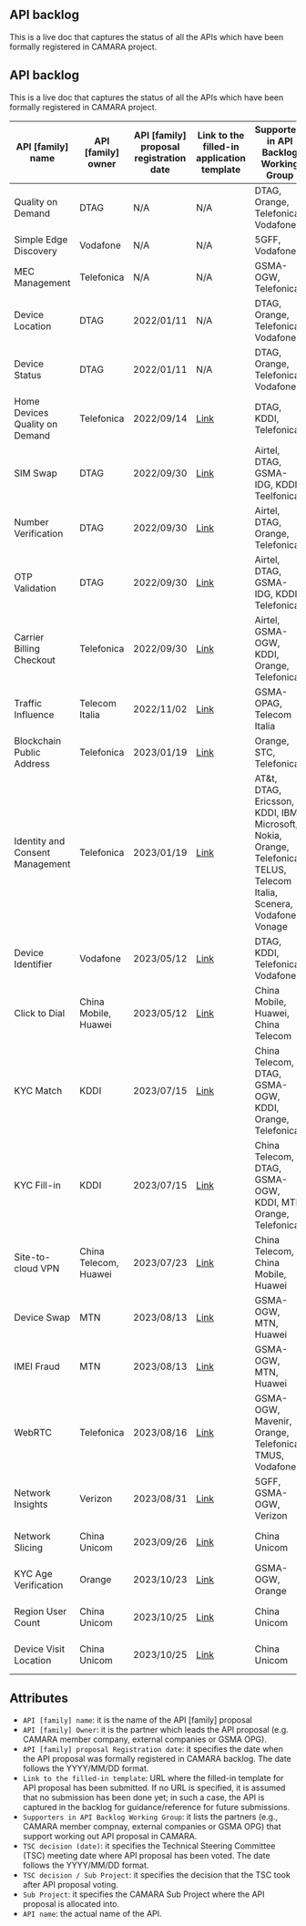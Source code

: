 
## API backlog

 This is a live doc that captures the status of all the APIs which have been formally registered in CAMARA project. 




## API backlog

 This is a live doc that captures the status of all the APIs which have been formally registered in CAMARA project. 

  | **API [family] name**  |  **API [family] owner** |  **API [family] proposal registration date**  | **Link to the filled-in application template**   |  **Supporters in API Backlog Working Group**  |  **TSC decision (date)** |  **Sub Project**  |  **API name**  
 | --- |  --- | --- | --- | --- | --- | --- | --- | 
 | Quality on Demand | DTAG | N/A | N/A | DTAG, Orange, Telefonica, Vodafone|  Approved (N/A) | [QualityOnDemand](https://github.com/camaraproject/QualityOnDemand) | qod | %%%%%%%%%%%%%%%%%%%%%%%%%%%%%%%%%%%%%%%%%%%%%%%%%%<!---Simple Edge Discovery --->
| Simple Edge Discovery | Vodafone | N/A | N/A  | 5GFF, Vodafone | Approved (N/A)  | [EdgeCloud/Discovery](https://github.com/camaraproject/EdgeCloud/tree/main/code/API_definitions/Discovery) | simple-edge-discovery | <!---MEC Management --->
| MEC Management | Telefonica | N/A | N/A  | GSMA-OGW, Telefonica | Approved (N/A) |[EdgeCloud/Discovery](https://github.com/camaraproject/EdgeCloud/tree/main/code/API_definitions/Discovery)  | mec-exposure-and-experience-management | %%%%%%%%%%%%%%%%%%%%%%%%%%%%%%%%%%%%%%%%%%%%%%%%%%<!---Device Location-->%%%%%%%%%%%%%%%%%%%%%
| Device Location | DTAG | 2022/01/11 | N/A | DTAG, Orange, Telefonica, Vodafone | Approved (2022/04/17) | [DeviceLocation](https://github.com/camaraproject/DeviceLocation) | location-verification | %%%%%%%%%%%%%%%%%%%%%%%%%%%%%%%%%%%%%%%%%%%%%%%%%%<!---Device Status-->%%%%%%%%%%%%%%%%%%%%%
| Device Status | DTAG | 2022/01/11 | N/A | DTAG, Orange, Telefonica, Vodafone | Approved (2022/04/17) |  [DeviceStatus](https://github.com/camaraproject/DeviceStatus) | device-status | %%%%%%%%%%%%%%%%%%%%%%%%%%%%%%%%%%%%%%%%%%%%%%%%%%<!---Home Devices Quality on Demand --->
| Home Devices Quality on Demand | Telefonica | 2022/09/14 | [Link](https://github.com/camaraproject/WorkingGroups/blob/main/APIBacklog/documentation/SupportingDocuments/API%20proposals/APIproposal_HomeDevicesQoD_Telefonica.md) | DTAG, KDDI, Telefonica |  Approved (2022/10/13) | [HomeDevicesQoD](https://github.com/camaraproject/HomeDevicesQoD) | home_devices_qod | %%%%%%%%%%%%<!---SIMSwap-->%%%%%%%%%%%%%%%%%%%%%
| SIM Swap | DTAG | 2022/09/30 | [Link](https://github.com/camaraproject/WorkingGroups/blob/main/APIBacklog/documentation/SupportingDocuments/API%20proposals/APIproposal_Sim%20Swap_DeustcheTelekom.md) | Airtel, DTAG, GSMA-IDG, KDDI, Teelfonica | Approved (2022/10/13) | [SIMSwap](https://github.com/camaraproject/SimSwap) | sim_swap | %%%%%%%%%%%%%%%%%%%%%%%%%%%%%%%%%%%%%%%%%%%%%%%%%%<!---Number Verification-->%%%%%%%%%%%%%%%%%%%%%
| Number Verification | DTAG| 2022/09/30 | [Link](https://github.com/camaraproject/WorkingGroups/blob/main/APIBacklog/documentation/SupportingDocuments/API%20proposals/APIproposal_%20NumberVerification_DeustcheTelekom.md) | Airtel, DTAG, Orange, Telefonica | Approved (2022/10/13) | [NumberVerification](https://github.com/camaraproject/NumberVerification) | number_verification | <!---OTPValidation-->%%%%%%%%%%%%%%%%%%%%%
| OTP Validation | DTAG| 2022/09/30 | [Link](https://github.com/camaraproject/WorkingGroups/blob/main/APIBacklog/documentation/SupportingDocuments/API%20proposals/APIproposal_NumberVerificationMS2FA_DeustcheTelekom.md) | Airtel, DTAG, GSMA-IDG, KDDI, Telefonica  | Approved (2022/10/13) | [OTPValidationAPI](https://github.com/camaraproject/OTPValidationAPI) | one-time-password-sms | [Link](https://github.com/camaraproject/OTPvalidationAPI/blob/main/documentation/API_documentation) | v0.5.0 | [YAML](https://github.com/camaraproject/OTPvalidationAPI/blob/main/code/API_definitions/one-time-password-sms.yaml) | N/A | N/A | N/A|N/A|%%%%%%%%%%%%%%%%<!---Carrier Billing CheckOut-->%%%%%%%%%%%%%%%%%%%%%
| Carrier Billing Checkout | Telefonica | 2022/09/30 | [Link](https://github.com/camaraproject/WorkingGroups/blob/main/APIBacklog/documentation/SupportingDocuments/API%20proposals/APIproposal_CarrierBillingCheckOut_Telefonica.md)| Airtel, GSMA-OGW, KDDI, Orange, Telefonica | Approved (2022/10/13) | [CarrierBillingCheckOut](https://github.com/camaraproject/CarrierBillingCheckOut)  | Carrier Billing Check Out| [Link](https://github.com/camaraproject/CarrierBillingCheckOut/blob/main/documentation/API_documentation) | v0.2.0 | [YAML](https://github.com/camaraproject/CarrierBillingCheckOut/blob/main/code/API_definitions/carrier_billing.yaml) | N/A| N/A | N/A|<!---Traffic Influence --->
| Traffic Influence | Telecom Italia | 2022/11/02 | [Link](https://github.com/camaraproject/WorkingGroups/blob/main/APIBacklog/documentation/SupportingDocuments/API%20proposals/APIproposal_Traffic%20Influence_TIM.md) | GSMA-OPAG, Telecom Italia | Approved (2022/11/10) | [EdgeCloud/TrafficInfluence](https://github.com/camaraproject/EdgeCloud/tree/main/code/API_definitions/Traffic%20Influence) | traffic-influence | [Link](https://github.com/camaraproject/EdgeCloud/tree/main/code/API_definitions/Traffic%20Influence) | v0.8.1| [YAML](https://github.com/camaraproject/EdgeCloud/blob/main/code/API_definitions/Traffic%20Influence/Traffic_Influence.yaml) | N/A | N/A | N/A | %%%%%%%%%%%%%%%%%%%%%%%%%%%%%%%%%%%%%%%%%%%%%%%%%%%%%%%%%%%%%%%%%%<!---Blockchain Public Address-->%%%%%%%%%%%%%%%%%%%%%
| Blockchain Public Address | Telefonica | 2023/01/19| [Link](https://github.com/camaraproject/WorkingGroups/blob/main/APIBacklog/documentation/SupportingDocuments/API%20proposals/APIproposal_BlockchainPublicAddress_Telefonica.md)| Orange, STC, Telefonica| Approved (2023/06/15)  | [BlockchainPublicAddress](https://github.com/camaraproject/BlockchainPublicAddress)  | Blockchain Public Address | [Link](https://github.com/camaraproject/BlockchainPublicAddress/tree/main/documentation/API_documentation) | v0.1.0 | [YAML](https://github.com/camaraproject/BlockchainPublicAddress/blob/main/code/API_definitions/blockchain_public_address.yaml) | N/A| N/A | N/A |%%%%%%%%%%%%%%%%%%%%%%%%%%%%%%%%%%%%%%%%%%%%%%%%%%<!---Identity and Consent Management-->%%%%%%%%%%%%%%%%%%%%%
| Identity and Consent Management | Telefonica | 2023/01/19 | [Link](https://github.com/camaraproject/WorkingGroups/blob/main/APIBacklog/documentation/SupportingDocuments/API%20proposals/APIFamilyproposal_Identity%26Consent.md) | AT&t, DTAG, Ericsson, KDDI, IBM, Microsoft, Nokia, Orange, Telefonica, TELUS, Telecom Italia, Scenera, Vodafone, Vonage | Approved (2023/03/09) | [IdentityAndConsentManagement](https://github.com/camaraproject/IdentityAndConsentManagement) | N/A | [Link](https://github.com/camaraproject/IdentityAndConsentManagement/tree/main/documentation) | N/A | N/A | N/A | N/A | N/A|%%%%%%%%%%%%%%%%%%%%%%%%%%%%%%%%%%%%%%%%%%%%%%%%%%<!---Device Identifier-->%%%%%%%%%%%%%%%%%%%%%
| Device Identifier | Vodafone | 2023/05/12 | [Link](https://github.com/camaraproject/WorkingGroups/blob/main/APIBacklog/documentation/SupportingDocuments/API%20proposals/APIproposal_DeviceIdentifier_Vodafone.md) | DTAG, KDDI, Telefonica, Vodafone | Approved (2022/10/13) | [DeviceIdentifier](https://github.com/camaraproject/DeviceIdentifier) | Device Identifier | %%%%%%%%%%%%%%%%%%%%%%%%%%%%%%%%%%%%%%%%%%%%%%%%%%<!---Click-to-Dial-->%%%%%%%%%%%%%%%%%%%%%
| Click to Dial | China Mobile, Huawei | 2023/05/12 | [Link](https://github.com/camaraproject/WorkingGroups/blob/main/APIBacklog/documentation/SupportingDocuments/API%20proposals/APIproposal_ClickToDial_ChinaMobile.md) | China Mobile, Huawei, China Telecom | Approved (2023/09/07) | [ClickToDial](https://github.com/camaraproject/ClickToDial) | N/A | %%%%%%%%%%%%%%%%%%%%%%%%%%%%%%%%%%%%%%%%%%%%%%%%%%<!---KYC Match-->%%%%%%%%%%%%%%%%%%%%%
| KYC Match | KDDI | 2023/07/15 | [Link](https://github.com/camaraproject/WorkingGroups/blob/main/APIBacklog/documentation/SupportingDocuments/API%20proposals/APIproposal_KYC-Match_KDDI.md) | China Telecom, DTAG, GSMA-OGW, KDDI, Orange, Telefonica| Approved (2023/09/07) | [KnowYourCustomer](https://github.com/camaraproject/KnowYourCustomer) | N/A | [Link](https://github.com/camaraproject/KnowYourCustomer/tree/main/code/API_definitions) | N/A | N/A | N/A | N/A | N/A|%%%%%%%%%%%%%%%%%%%%%%%%%%%%%%%%%%%%%%%%%%%%%%%%%%<!---KYC Match-->%%%%%%%%%%%%%%%%%%%%%
| KYC Fill-in | KDDI | 2023/07/15 | [Link](https://github.com/camaraproject/WorkingGroups/blob/main/APIBacklog/documentation/SupportingDocuments/API%20proposals/APIproposal_KYC-Fillin_MTNandKDDI.mdd) | China Telecom, DTAG, GSMA-OGW, KDDI, MTN, Orange, Telefonica| Approved (2023/09/07) | [KnowYourCustomer](https://github.com/camaraproject/KnowYourCustomer) | N/A | <!---S2C-->%%%%%%%%%%%%%%%%%%%%%
| Site-to-cloud VPN | China Telecom, Huawei | 2023/07/23| [Link]([https://github.com/camaraproject/WorkingGroups/pull/273](https://github.com/camaraproject/WorkingGroups/blob/main/APIBacklog/documentation/SupportingDocuments/API%20proposals/APIproposal_Site%20to%20cloud%20(S2C)%20VPN.md)) | China Telecom, China Mobile, Huawei | Not approved (2023/09/20, 2023/10/19)| N/A | N/A | %%%%%%%%%%%%%%%%%%%%%%%%%%%%%%%%%%%%%%%%%%%%%%%%%%<!---Device Swap-->%%%%%%%%%%%%%%%%%%%%%
| Device Swap | MTN | 2023/08/13| [Link](https://github.com/camaraproject/WorkingGroups/blob/main/APIBacklog/documentation/SupportingDocuments/API%20proposals/Device%20Swap.md) | GSMA-OGW, MTN, Huawei | Approved (2023/10/19)  | N/A | N/A | %%%%%%%%%%%%%%%%%%%%%%%%%%%%%%%%%%%%%%%%%%%%%%%%%%<!---IMEI Fraud-->%%%%%%%%%%%%%%%%%%%%%
| IMEI Fraud | MTN | 2023/08/13| [Link](https://github.com/camaraproject/WorkingGroups/blob/main/APIBacklog/documentation/SupportingDocuments/API%20proposals/IMEI%20Fraud.md) | GSMA-OGW, MTN, Huawei | Approved (2023/10/19)  | [DeviceIdentifier](https://github.com/camaraproject/DeviceIdentifier) | N/A| N/A | %%%%%%%%%%%%%%%%%%%%%%%%%%%%%%%%%%%%%%%%%%%%%%%%%%<!---WebRTC-->%%%%%%%%%%%%%%%%%%%%%
| WebRTC | Telefonica | 2023/08/16 | [Link](https://github.com/camaraproject/WorkingGroups/blob/main/APIBacklog/documentation/SupportingDocuments/API%20proposals/APIproposal_WebRTC_Telefonica.md) | GSMA-OGW, Mavenir, Orange, Telefonica, TMUS, Vodafone | Approved (2023/09/07) | [WebRTC](https://github.com/camaraproject/WebRTC) | sim_swap | [Link](https://github.com/camaraproject/WebRTC/tree/main/documentation) | N/A | N/A | N/A | N/A | N/A|%%%%%%%%%%%%%%%%%%%%%%%%%%%%%%%%%%%%%%%%%%%%%%%%%%<!---Network Insights-->%%%%%%%%%%%%%%%%%%%%%
| Network Insights | Verizon | 2023/08/31| [Link](https://github.com/camaraproject/WorkingGroups/blob/main/APIBacklog/documentation/SupportingDocuments/API%20proposals/APIproposal_NetworkInsights_Verizon.md) | 5GFF, GSMA-OGW, Verizon | Approved (2023/10/19) | N/A | N/A | %%%%%%%%%%%%%%%%%%%%%%%%%%%%%%%%%%%%%%%%%%%%%%%%%%<!---Network Slicing-->%%%%%%%%%%%%%%%%%%%%%
| Network Slicing | China Unicom | 2023/09/26| [Link](https://github.com/camaraproject/WorkingGroups/pull/316) |China Unicom | Under evaluation (YYYY/MM/DD)| N/A | N/A | %%%%%%%%%%%%%%%%%%%%%%%%%%%%%%%%%%%%%%%%%%%%%%%%%%<!---KYC Age verification-->%%%%%%%%%%%%%%%%%%%%%
| KYC Age Verification | Orange | 2023/10/23| [Link](https://github.com/camaraproject/WorkingGroups/pull/323) | GSMA-OGW, Orange  | Under evaluation (YYYY/MM/DD) | N/A | N/A | %%%%%%%%%%%%%%%%%%%%%%%%%%%%%%%%%%%%%%%%%%%%%%%%%%<!---RegionUserConsent-->%%%%%%%%%%%%%%%%%%%%%
| Region User Count| China Unicom | 2023/10/25| [Link](https://github.com/camaraproject/WorkingGroups/pull/327) |China Unicom | Under evaluation (YYYY/MM/DD) | N/A | N/A |%%%%%%%%%%%%%%%%%%%%%%%%%%%%%%%%%%%%%%%%%%%%%%%%%%<!---RegionUserConsent-->%%%%%%%%%%%%%%%%%%%%%
| Device Visit Location| China Unicom | 2023/10/25| [Link](https://github.com/camaraproject/WorkingGroups/pull/329) |China Unicom | Under evaluation (YYYY/MM/DD) | N/A | N/A | 


 ## Attributes
 - `API [family] name`: it is the name of the API [family] proposal
 - `API [family] Owner`: it is the partner which leads the API proposal (e.g. CAMARA member company, external companies or GSMA OPG). 
 - `API [family] proposal Registration date`: it specifies the date when the API proposal was formally registered in CAMARA backlog. The date follows the YYYY/MM/DD format. 
 - `Link to the filled-in template`: URL where the filled-in template for API proposal has been submitted. If no URL is specified, it is assumed that no submission has been done yet; in such a case, the API is captured in the backlog for guidance/reference for future submissions.
 - `Supporters in API Backlog Working Group`: it lists the partners (e.g., CAMARA member compnay, external companies or GSMA OPG) that support working out API proposal in CAMARA. 
 - `TSC decision (date)`: it specifies the Technical Steering Committee (TSC) meeting date where API proposal has been voted. The date follows the YYYY/MM/DD format. 
 - `TSC decision / Sub Project`: it specifies the decision that the TSC took after API proposal voting. 
- `Sub Project`: it specifies the CAMARA Sub Project where the API proposal is allocated into. 
- `API name`: the actual name of the API. 
